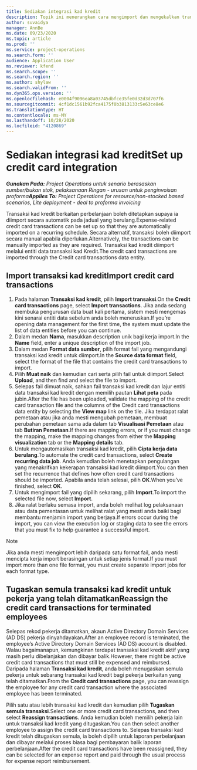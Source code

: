 ```yaml
---
title: Sediakan integrasi kad kredit
description: Topik ini menerangkan cara mengimport dan mengekalkan transaksi kad kredit yang berkaitan dengan perbelanjaan.
author: suvaidya
manager: AnnBe
ms.date: 09/23/2020
ms.topic: article
ms.prod: ''
ms.service: project-operations
ms.search.form: ''
audience: Application User
ms.reviewer: kfend
ms.search.scope: ''
ms.search.region: ''
ms.author: shylaw
ms.search.validFrom: ''
ms.dyn365.ops.version: ''
ms.openlocfilehash: e0004f9096ea8a03745dbfce35fe0d32d3d707f6
ms.sourcegitcommit: 4cf1dc1561b92fca4175f0b3813133c5e63ce8e6
ms.translationtype: HT
ms.contentlocale: ms-MY
ms.lasthandoff: 10/28/2020
ms.locfileid: "4120869"
---
```

# <a name="set-up-credit-card-integration"></a><span data-ttu-id="d5b9b-103">Sediakan integrasi kad kredit</span><span class="sxs-lookup"><span data-stu-id="d5b9b-103">Set up credit card integration</span></span>

<span data-ttu-id="d5b9b-104">_**Gunakan Pada:** Project Operations untuk senario berasaskan sumber/bukan stok, pelaksanaan Ringan - urusan untuk penginvoisan proforma_</span><span class="sxs-lookup"><span data-stu-id="d5b9b-104">_**Applies To:** Project Operations for resource/non-stocked based scenarios, Lite deployment - deal to proforma invoicing_</span></span>

<span data-ttu-id="d5b9b-105">Transaksi kad kredit berkaitan perbelanjaan boleh ditetapkan supaya ia diimport secara automatik pada jadual yang berulang.</span><span class="sxs-lookup"><span data-stu-id="d5b9b-105">Expense-related credit card transactions can be set up so that they are automatically imported on a recurring schedule.</span></span> <span data-ttu-id="d5b9b-106">Secara alternatif, transaksi boleh diimport secara manual apabila diperlukan.</span><span class="sxs-lookup"><span data-stu-id="d5b9b-106">Alternatively, the transactions can be manually imported as they are required.</span></span> <span data-ttu-id="d5b9b-107">Transaksi kad kredit diimport melalui entiti data transaksi kad Kredit.</span><span class="sxs-lookup"><span data-stu-id="d5b9b-107">The credit card transactions are imported through the Credit card transactions data entity.</span></span>

## <a name="import-credit-card-transactions"></a><span data-ttu-id="d5b9b-108">Import transaksi kad kredit</span><span class="sxs-lookup"><span data-stu-id="d5b9b-108">Import credit card transactions</span></span>

1. <span data-ttu-id="d5b9b-109">Pada halaman **Transaksi kad kredit**, pilih **Import transaksi**.</span><span class="sxs-lookup"><span data-stu-id="d5b9b-109">On the **Credit card transactions** page, select **Import transactions**.</span></span> <span data-ttu-id="d5b9b-110">Jika anda sedang membuka pengurusan data buat kali pertama, sistem mesti mengemas kini senarai entiti data sebelum anda boleh meneruskan.</span><span class="sxs-lookup"><span data-stu-id="d5b9b-110">If you’re opening data management for the first time, the system must update the list of data entities before you can continue.</span></span>
2. <span data-ttu-id="d5b9b-111">Dalam medan **Nama**, masukkan description unik bagi kerja import.</span><span class="sxs-lookup"><span data-stu-id="d5b9b-111">In the **Name** field, enter a unique description of the import job.</span></span>
3. <span data-ttu-id="d5b9b-112">Dalam medan **Format data sumber**, pilih format fail yang mengandungi transaksi kad kredit untuk diimport.</span><span class="sxs-lookup"><span data-stu-id="d5b9b-112">In the **Source data format** field, select the format of the file that contains the credit card transactions to import.</span></span>
4. <span data-ttu-id="d5b9b-113">Pilih **Muat naik** dan kemudian cari serta pilih fail untuk diimport.</span><span class="sxs-lookup"><span data-stu-id="d5b9b-113">Select **Upload**, and then find and select the file to import.</span></span>
5. <span data-ttu-id="d5b9b-114">Selepas fail dimuat naik, sahkan fail transaksi kad kredit dan lajur entiti data transaksi kad kredit dengan memilih pautan **Lihat peta** pada jubin.</span><span class="sxs-lookup"><span data-stu-id="d5b9b-114">After the file has been uploaded, validate the mapping of the credit card transaction file and the columns of the Credit card transactions data entity by selecting the **View map** link on the tile.</span></span> <span data-ttu-id="d5b9b-115">Jika terdapat ralat pemetaan atau jika anda mesti mengubah pemetaan, membuat perubahan pemetaan sama ada dalam tab **Visualisasi Pemetaan** atau tab **Butiran Pemetaan**.</span><span class="sxs-lookup"><span data-stu-id="d5b9b-115">If there are mapping errors, or if you must change the mapping, make the mapping changes from either the **Mapping visualization** tab or the **Mapping details** tab.</span></span>
6. <span data-ttu-id="d5b9b-116">Untuk mengautomasikan transaksi kad kredit, pilih **Cipta kerja data berulang**.</span><span class="sxs-lookup"><span data-stu-id="d5b9b-116">To automate the credit card transactions, select **Create recurring data job**.</span></span> <span data-ttu-id="d5b9b-117">Anda kemudian boleh menetapkan pengulangan yang menakrifkan kekerapan transaksi kad kredit diimport.</span><span class="sxs-lookup"><span data-stu-id="d5b9b-117">You can then set the recurrence that defines how often credit card transactions should be imported.</span></span> <span data-ttu-id="d5b9b-118">Apabila anda telah selesai, pilih **OK**.</span><span class="sxs-lookup"><span data-stu-id="d5b9b-118">When you’ve finished, select **OK**.</span></span>
7. <span data-ttu-id="d5b9b-119">Untuk mengimport fail yang dipilih sekarang, pilih **Import**.</span><span class="sxs-lookup"><span data-stu-id="d5b9b-119">To import the selected file now, select **Import**.</span></span>
8. <span data-ttu-id="d5b9b-120">Jika ralat berlaku semasa import, anda boleh melihat log pelaksanaan atau data pementasan untuk melihat ralat yang mesti anda baiki bagi membantu menjamin import yang berjaya.</span><span class="sxs-lookup"><span data-stu-id="d5b9b-120">If errors occur during the import, you can view the execution log or staging data to see the errors that you must fix to help guarantee a successful import.</span></span>

> [!NOTE]
> <span data-ttu-id="d5b9b-121">Jika anda mesti mengimport lebih daripada satu format fail, anda mesti mencipta kerja import berasingan untuk setiap jenis format.</span><span class="sxs-lookup"><span data-stu-id="d5b9b-121">If you must import more than one file format, you must create separate import jobs for each format type.</span></span>

## <a name="reassign-the-credit-card-transactions-for-terminated-employees"></a><span data-ttu-id="d5b9b-122">Tugaskan semula transaksi kad kredit untuk pekerja yang telah ditamatkan</span><span class="sxs-lookup"><span data-stu-id="d5b9b-122">Reassign the credit card transactions for terminated employees</span></span>

<span data-ttu-id="d5b9b-123">Selepas rekod pekerja ditamatkan, akaun Active Directory Domain Services (AD DS) pekerja dinyahdayakan.</span><span class="sxs-lookup"><span data-stu-id="d5b9b-123">After an employee record is terminated, the employee’s Active Directory Domain Services (AD DS) account is disabled.</span></span> <span data-ttu-id="d5b9b-124">Walau bagaimanapun, kemungkinan terdapat transaksi kad kredit aktif yang masih perlu dibelanjakan dan dibayar balik.</span><span class="sxs-lookup"><span data-stu-id="d5b9b-124">However, there might be active credit card transactions that must still be expensed and reimbursed.</span></span> <span data-ttu-id="d5b9b-125">Daripada halaman **Transaksi kad kredit**, anda boleh menugaskan semula pekerja untuk sebarang transaksi kad kredit bagi pekerja berkaitan yang telah ditamatkan.</span><span class="sxs-lookup"><span data-stu-id="d5b9b-125">From the **Credit card transactions** page, you can reassign the employee for any credit card transaction where the associated employee has been terminated.</span></span>

<span data-ttu-id="d5b9b-126">Pilih satu atau lebih transaksi kad kredit dan kemudian pilih **Tugaskan semula transaksi**.</span><span class="sxs-lookup"><span data-stu-id="d5b9b-126">Select one or more credit card transactions, and then select **Reassign transactions**.</span></span> <span data-ttu-id="d5b9b-127">Anda kemudian boleh memilih pekerja lain untuk transaksi kad kredit yang ditugaskan.</span><span class="sxs-lookup"><span data-stu-id="d5b9b-127">You can then select another employee to assign the credit card transactions to.</span></span> <span data-ttu-id="d5b9b-128">Selepas transaksi kad kredit telah ditugaskan semula, ia boleh dipilih untuk laporan perbelanjaan dan dibayar melalui proses biasa bagi pembayaran balik laporan perbelanjaan.</span><span class="sxs-lookup"><span data-stu-id="d5b9b-128">After the credit card transactions have been reassigned, they can be selected for an expense report and paid through the usual process for expense report reimbursement.</span></span>
